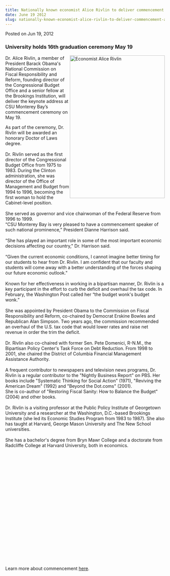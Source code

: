 ```yaml
---
title: Nationally known economist Alice Rivlin to deliver commencement address
date: June 19 2012
slug: nationally-known-economist-alice-rivlin-to-deliver-commencement-address
---
```


 



<span class="date">Posted on Jun 19, 2012    </span>
<h3>University holds 16th graduation ceremony May 19</h3>
<p><img alt="Economist Alice Rivlin" src="https://news.csumb.edu/sites/default/files/65/attachments/news/images/rivlina_original.jpg" style="float:right; width:300px; height:450px">Dr. Alice Rivlin,
a member of President Barack Obama&apos;s National Commission on
Fiscal&#xA0;Responsibility and Reform, founding director of the
Congressional Budget Office and a senior fellow at the Brookings
Institution, will deliver the keynote address at CSU Monterey Bay&#x2019;s
commencement ceremony on May 19.</img></p>
<p>As part of the ceremony, Dr. Rivlin will be awarded an honorary
Doctor of Laws degree.<br>
<br>
Dr. Rivlin served as the first director of the Congressional Budget
Office from 1975 to 1983. During the Clinton administration, she
was director of the Office of Management and Budget from 1994 to
1996, becoming the first woman to hold the Cabinet-level
position.<br>
<br>
She served as governor and vice chairwoman of the Federal Reserve
from 1996 to 1999.<br>
&#x201C;CSU Monterey Bay is very pleased to have a commencement speaker of
such national prominence,&#x201D; President Dianne Harrison said.<br>
<br>
&#x201C;She has played an important role in some of the most important
economic decisions affecting our country,&quot; Dr. Harrison said.<br>
<br>
&#x201C;Given the current economic conditions, I cannot imagine better
timing for our students to hear from Dr. Rivlin. I am confident
that our faculty and students will come away with a better
understanding of the forces shaping our future economic
outlook.&quot;<br>
<br>
Known for her effectiveness in working in a bipartisan manner, Dr.
Rivlin is a key participant in the effort to curb the deficit and
overhaul the tax code. In February, the Washington Post called her
&#x201C;the budget wonk&apos;s budget wonk.&#x201D;<br>
<br>
She was appointed by President Obama to the Commission on Fiscal
Responsibility and Reform, co-chaired by Democrat Erskine Bowles
and Republican Alan Simpson. Two years ago, the commission
recommended an overhaul of the U.S. tax code that would lower rates
and raise net revenue in order the trim the deficit.<br>
<br>
Dr. Rivlin also co-chaired with former Sen. Pete Domenici, R-N.M.,
the Bipartisan Policy Center&apos;s Task Force on Debt Reduction. From
1998 to 2001, she chaired the District of Columbia Financial
Management Assistance Authority.<br>
<br>
A frequent contributor to newspapers and television news programs,
Dr. Rivlin is a regular contributor to the &quot;Nightly Business
Report&quot; on PBS. Her books include &quot;Systematic Thinking for Social
Action&quot; (1971), &quot;Reviving the American Dream&quot; (1992) and &quot;Beyond
the Dot.coms&quot; (2001).<br>
She is co-author of &quot;Restoring Fiscal Sanity: How to Balance the
Budget&quot; (2004) and other books.<br>
<br>
Dr. Rivlin is a visiting professor at the Public Policy Institute
of Georgetown University and a researcher at the Washington,
D.C.-based Brookings Institute (she led its Economic Studies
Program from 1983 to 1987). She also has taught at Harvard, George
Mason University and The New School universities.<br>
<br>
She has a bachelor&apos;s degree from Bryn Mawr College and a doctorate
from Radcliffe College at Harvard University, both in
economics.</br></br></br></br></br></br></br></br></br></br></br></br></br></br></br></br></br></br></br></br></br></br></p>
<p>Learn more about commencement <a href="https://csumb.edu/commencement" rel="nofollow">here</a>.<br>
<br>
&#xA0;</br></br></p>





```
